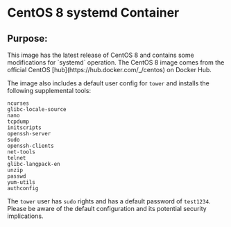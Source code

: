 <h1>CentOS 8 systemd Container</h1>

<h2>Purpose:</h2>
This image has the latest release of CentOS 8 and contains some modifications for `systemd` operation. The CentOS 8 image comes
from the official CentOS [hub](https://hub.docker.com/_/centos) on Docker Hub.

The image also includes a default user config for `tower` and installs the following supplemental tools:

~~~
ncurses
glibc-locale-source
nano
tcpdump
initscripts
openssh-server
sudo
openssh-clients
net-tools
telnet
glibc-langpack-en
unzip
passwd
yum-utils
authconfig
~~~

The `tower` user has `sudo` rights and has a default password of `test1234`. Please be aware of the default configuration and its potential security implications.
